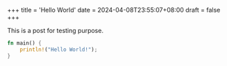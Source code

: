 +++
title = 'Hello World'
date = 2024-04-08T23:55:07+08:00
draft = false
+++

This is a post for testing purpose.

```rust
fn main() {
    println!("Hello World!");
}
```
